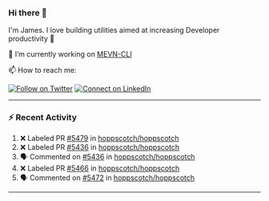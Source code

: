 ### Hi there 👋

I'm James. I love building utilities aimed at increasing Developer productivity :raised_hands: 

🔭 I’m currently working on [MEVN-CLI](https://github.com/madlabsinc/mevn-cli)

📫 How to reach me:

[![Follow on Twitter](https://img.shields.io/badge/--twitter?label=Twitter&logo=Twitter&style=social)](https://twitter.com/james_madhacks) [![Connect on LinkedIn](https://img.shields.io/badge/--linkedin?label=LinkedIn&logo=LinkedIn&style=social)](https://www.linkedin.com/in/jamesgeorge007)

---

### :zap: Recent Activity

<!--START_SECTION:activity-->
1. ❌ Labeled PR [#5479](undefined) in [hoppscotch/hoppscotch](https://github.com/hoppscotch/hoppscotch)
2. ❌ Labeled PR [#5436](undefined) in [hoppscotch/hoppscotch](https://github.com/hoppscotch/hoppscotch)
3. 🗣 Commented on [#5436](https://github.com/hoppscotch/hoppscotch/pull/5436#issuecomment-3451978957) in [hoppscotch/hoppscotch](https://github.com/hoppscotch/hoppscotch)
4. ❌ Labeled PR [#5466](undefined) in [hoppscotch/hoppscotch](https://github.com/hoppscotch/hoppscotch)
5. 🗣 Commented on [#5472](https://github.com/hoppscotch/hoppscotch/pull/5472#issuecomment-3451941578) in [hoppscotch/hoppscotch](https://github.com/hoppscotch/hoppscotch)
<!--END_SECTION:activity-->

---

<!--
**jamesgeorge007/jamesgeorge007** is a ✨ _special_ ✨ repository because its `README.md` (this file) appears on your GitHub profile.

Here are some ideas to get you started:

- 🌱 I’m currently learning ...
- 👯 I’m looking to collaborate on ...
- 🤔 I’m looking for help with ...
- 💬 Ask me about ...
- 😄 Pronouns: ...
- ⚡ Fun fact: ...
-->
